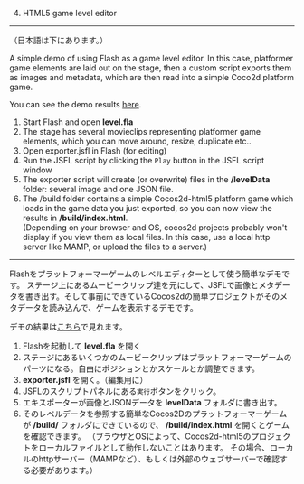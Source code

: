 4. HTML5 game level editor
----
（日本語は下にあります。）

A simple demo of using Flash as a game level editor. In this case, platformer game elements are laid out on the stage, then a custom script exports them as images and metadata, which are then read into a simple Coco2d platform game.

You can see the demo results [here][1].

 1. Start Flash and open **level.fla**
 1. The stage has several movieclips representing platformer game elements, which you can move around, resize, duplicate etc..
 3. Open exporter.jsfl in Flash (for editing)
 4. Run the JSFL script by clicking the `Play` button in the JSFL script window
 5. The exporter script will create (or overwrite) files in the **/levelData** folder: several image and one JSON file.
 7. The /build folder contains a simple Cocos2d-html5 platform game which loads in the game data you just exported, so you can now view the results in **/build/index.html**.  
    (Depending on your browser and OS, cocos2d projects probably won't display if you view them as local files. In this case, use a local http server like MAMP, or upload the files to a server.)

---

Flashをプラットフォーマーゲームのレベルエディターとして使う簡単なデモです。 ステージ上にあるムービークリップ達を元にして、JSFLで画像とメタデータを書き出す。そして事前にできているCocos2dの簡単プロジェクトがそのメタデータを読み込んで、ゲームを表示するデモです。

デモの結果は[こちら][1]で見れます。

 1. Flashを起動して **level.fla** を開く
 2. ステージにあるいくつかのムービークリップはプラットフォーマーゲームのパーツになる。自由にポジションとかスケールとか調整できます。
 2. **exporter.jsfl** を開く。（編集用に）
 2. JSFLのスクリプトパネルにある`実行`ボタンをクリック。
 2. エキスポーターが画像とJSONデータを **levelData** フォルダに書き出す。
 2. そのレベルデータを参照する簡単なCocos2Dのプラットフォーマーゲームが **/build/** フォルダにできているので、
  **/build/index.html** を開くとゲームを確認できます。
    （ブラウザとOSによって、Cocos2d-html5のプロジェクトをローカルファイルとして動作しないことはあります。
その場合、ローカルのhttpサーバー（MAMPなど）、もしくは外部のウェブサーバーで確認する必要があります。）


  [1]: http://htmlpreview.github.com/?https://github.com/andyhall/Flash-HTML-demos/blob/master/4-flash-cocos-level/build/index.html
  






